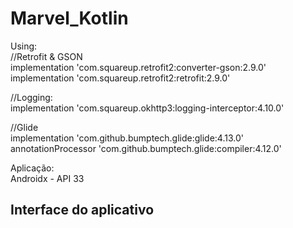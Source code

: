 # Marvel_Kotlin

Using:<br />
//Retrofit & GSON <br />
    implementation 'com.squareup.retrofit2:converter-gson:2.9.0'<br />
    implementation 'com.squareup.retrofit2:retrofit:2.9.0'
      
//Logging:<br />
    implementation 'com.squareup.okhttp3:logging-interceptor:4.10.0'

//Glide<br />
    implementation 'com.github.bumptech.glide:glide:4.13.0'<br />
    annotationProcessor 'com.github.bumptech.glide:compiler:4.12.0'
    
Aplicação:<br />
    Androidx - API 33

<h2>Interface do aplicativo</h2>
